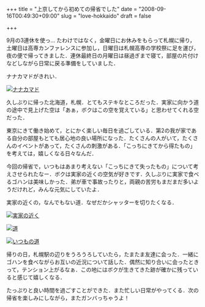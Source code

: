 +++
title = "上京してから初めての帰省でした"
date = "2008-09-16T00:49:30+09:00"
slug = "love-hokkaido"
draft = false

+++

<p>9月の3連休を使っ… たわけではなく，金曜日にお休みをもらって札幌に帰り，土曜日は高専カンファレンスに参加し，日曜日は札幌高専の学校祭に足を運び，夜の便で帰ってきました．連休最終日の月曜日は昼過ぎまで寝て，部屋の片付けなどしながら日常に戻る準備をしていました．</p>
<p>ナナカマドがきれい．</p>
<p><a href="http://www.flickr.com/photos/june29/2856949974/" title="ナナカマド by june29, on Flickr"><img src="http://farm4.static.flickr.com/3085/2856949974_e503606dc0.jpg" alt="ナナカマド" /></a></p>
<p>久しぶりに帰った北海道，札幌．とてもステキなところだった．実家に向かう道の途中で見上げた空は「あぁ，ボクはこの空を覚えている」と思わせてくれる空だった．</p>
<p>東京にきて働き始めて，とにかく楽しい毎日を過ごしている．第2の我が家である自分の部屋もとても居心地の良い場所になった．たくさんの人がいて，たくさんのイベントがあって，たくさんの刺激がある．「こっちにきてから得たもの」を考えては，嬉しくなる日々なんだ．</p>
<p>今回の帰省で，いつもはあまり考えない「こっちにきて失ったもの」について考えさせられたなー．ボクは実家の近くの空気が好きです．久しぶりに実家で食べるゴハンは美味しかった．弟が車で事故ったりと，両親の苦労もまだまだ多いようだけれど，みんな元気にしていたよ．</p>
<p>実家の近くの，なんでもない道．なぜだかシャッターを切りたくなる．</p>
<p><a href="http://www.flickr.com/photos/june29/2856949712/" title="実家の近く by june29, on Flickr"><img src="http://farm4.static.flickr.com/3257/2856949712_45b0d17065.jpg" alt="実家の近く" /></a></p>
<p><a href="http://www.flickr.com/photos/june29/184848015/" title="道 by june29, on Flickr"><img src="http://farm1.static.flickr.com/57/184848015_42e053be66.jpg" alt="道" /></a></p>
<p><a href="http://www.flickr.com/photos/june29/303603561/" title="いつもの道 by june29, on Flickr"><img src="http://farm1.static.flickr.com/106/303603561_d6ae564e91.jpg" alt="いつもの道" /></a></p>
<p>帰りの日，札幌駅の辺りをうろうろしていたら，たまたま友達に会った．一緒にゴハンを食べながらお互いの近況について話した．偶然に知り合いに会ったときって，テンション上がるなぁ．この地にはボクが生きてきた跡が確かに残っていると感じて嬉しくなる．</p>
<p>たっぷりと良い時間を過ごすことができた．また忙しい日常がやってくる．次の帰省を楽しみにしながら，またガンバっちゃうよ！</p>

